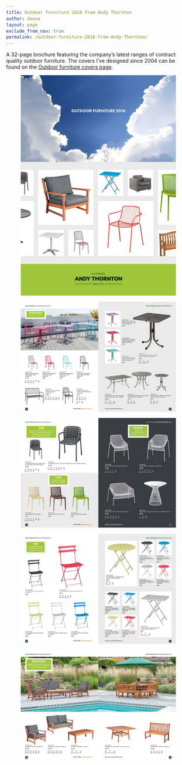 ```yaml
---
title: Outdoor furniture 2016 from Andy Thornton
author: davea
layout: page
exclude_from_nav: true
permalink: /outdoor-furniture-2016-from-Andy-Thornton/
---
```


A 32-page brochure featuring the company&#8217;s latest ranges of contract quality outdoor furniture. The covers I&#8217;ve designed since 2004 can be found on the [Outdoor furniture covers page][1].

<figure><img src="/images/AT-Outdoor-2016-cover.jpg" alt="cover of Andy Thornton outdoor furniture 2015 brochure" /></figure>
<figure><img src="/images/outdoor2016-spreads-2-3.jpg" alt="spread" /></figure>
<figure><img src="/images/outdoor2016-spreads-4-5.jpg" alt="spread" /></figure>
<figure><img src="/images/outdoor2016-spreads-6-7.jpg" alt="spread" /></figure>
<figure><img src="/images/outdoor2016-spreads-18-19.jpg" alt="spread" /></figure>

[1]: /outdoor-furniture-covers/
